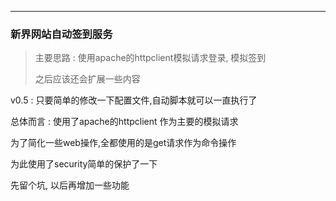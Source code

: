 ---
### 新界网站自动签到服务
> 主要思路 : 使用apache的httpclient模拟请求登录, 模拟签到
> 
> 之后应该还会扩展一些内容

v0.5 : 
只要简单的修改一下配置文件,自动脚本就可以一直执行了

总体而言 : 使用了apache的httpclient 作为主要的模拟请求

为了简化一些web操作,全都使用的是get请求作为命令操作

为此使用了security简单的保护了一下

先留个坑, 以后再增加一些功能
